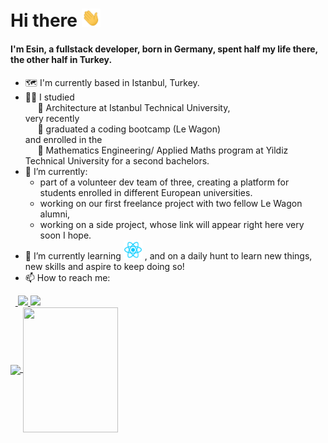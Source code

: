 # Hi there <img src="https://raw.githubusercontent.com/eadsoy/eadsoy/main/gifs/hi.gif" width="30px">
#### I'm Esin, a fullstack developer, born in Germany, spent half my life there, the other half in Turkey.
- :world_map: I'm currently based in Istanbul, Turkey.
- :woman_student: I studied  
  &nbsp;&nbsp;&nbsp;&nbsp; :closed_book: Architecture  at Istanbul Technical University,  
  very recently  
  &nbsp;&nbsp;&nbsp;&nbsp; :bus: graduated a coding bootcamp (Le Wagon)  
  and enrolled in the  
  &nbsp;&nbsp;&nbsp;&nbsp; :open_book: Mathematics Engineering/ Applied Maths program at Yildiz Technical University for a second bachelors.
- 🔭 I’m currently:
    - part of a volunteer dev team of three, creating a platform for students enrolled in different European universities.
    - working on our first freelance project with two fellow Le Wagon alumni,
    - working on a side project, whose link will appear right here very soon I hope.
- 🌱 I’m currently learning <img src="https://raw.githubusercontent.com/eadsoy/eadsoy/main/gifs/react.png" width="30px">
, and on a daily hunt to learn new things, new skills and aspire to keep doing so!
- 📫 How to reach me:  

&nbsp;&nbsp;<a href="https://www.linkedin.com/in/esin-adsoy/">
              <img src="https://img.shields.io/badge/LinkedIn-0077B5?style=for-the-badge&logo=linkedin&logoColor=white" >
            </a>
<a href="mailto:esin.adsoy@gmail.com">
  <img src="https://img.shields.io/badge/Gmail-D14836?style=for-the-badge&logo=gmail&logoColor=white">
</a>
\
<a href="https://github.com/eadsoy/github-readme-stats">
  <img align="center" height= %70 src="https://github-readme-stats.vercel.app/api/top-langs/?username=eadsoy&layout=compact&show_icons=true&theme=react&count_private=true&card_width= 250"/>
</a>
<a href="https://github.com/anuraghazra/convoychat">
  <img align="center" width= 55% height= 200px src="https://github-readme-stats.vercel.app/api?username=eadsoy&show_icons=true&theme=react&count_private=true&hide=stars,issues,contribs" />
</a>

